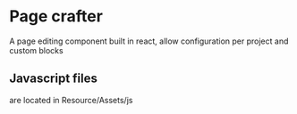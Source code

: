 # Page crafter
A page editing component built in react, allow configuration per project and custom blocks

## Javascript files
are located in Resource/Assets/js
